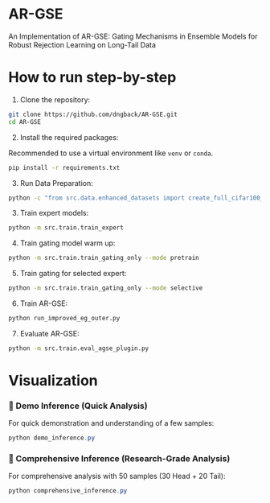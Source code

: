 # AR-GSE

An Implementation of AR-GSE: Gating Mechanisms in Ensemble Models  for Robust Rejection Learning on  Long-Tail Data


# How to run step-by-step

1. Clone the repository:

```bash
git clone https://github.com/dngback/AR-GSE.git
cd AR-GSE
```

2. Install the required packages:

Recommended to use a virtual environment like `venv` or `conda`. 

```bash
pip install -r requirements.txt
```

3. Run Data Preparation:

```bash
python -c "from src.data.enhanced_datasets import create_full_cifar100_lt_splits; create_full_cifar100_lt_splits()"
```

3. Train expert models: 

```bash
python -m src.train.train_expert
```

4. Train gating model warm up:

```bash
python -m src.train.train_gating_only --mode pretrain
```

5. Train gating for selected expert:

```bash
python -m src.train.train_gating_only --mode selective
```

6. Train AR-GSE:

```bash
python run_improved_eg_outer.py
```

7. Evaluate AR-GSE:

```bash
python -m src.train.eval_agse_plugin.py
```

# Visualization

### 🎯 Demo Inference (Quick Analysis)
For quick demonstration and understanding of a few samples:

```powershell
python demo_inference.py
```

### 🚀 Comprehensive Inference (Research-Grade Analysis)
For comprehensive analysis with 50 samples (30 Head + 20 Tail):

```powershell
python comprehensive_inference.py
```